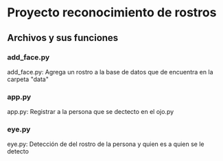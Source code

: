 # Proyecto reconocimiento de rostros

## Archivos y sus funciones
###  add_face.py
add_face.py: Agrega un rostro a la base de datos que de encuentra en la carpeta "data"

###  app.py
app.py: Registrar a la persona que se dectecto en el ojo.py

###  eye.py
eye.py: Detección de del rostro de la persona y quien es a quien se le detecto

